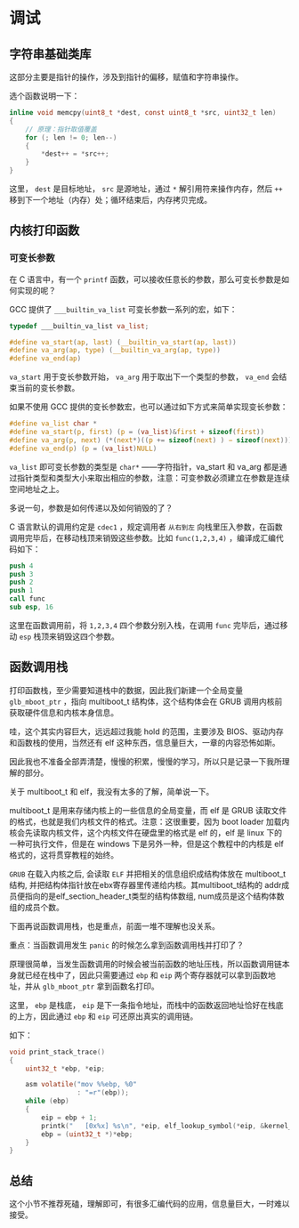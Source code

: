 # 调试

## 字符串基础类库

这部分主要是指针的操作，涉及到指针的偏移，赋值和字符串操作。

选个函数说明一下：

``` c
inline void memcpy(uint8_t *dest, const uint8_t *src, uint32_t len)
{
    // 原理：指针取值覆盖
    for (; len != 0; len--)
    {
        *dest++ = *src++;
    }
}
```

这里， `dest` 是目标地址， `src` 是源地址，通过 `*` 解引用符来操作内存，然后 `++` 移到下一个地址（内存）处；循环结束后，内存拷贝完成。

## 内核打印函数

### 可变长参数

在 C 语言中，有一个 `printf` 函数，可以接收任意长的参数，那么可变长参数是如何实现的呢？

GCC 提供了 `___builtin_va_list` 可变长参数一系列的宏，如下：

``` c
typedef ___builtin_va_list va_list;

#define va_start(ap, last) (__builtin_va_start(ap, last))
#define va_arg(ap, type) (__builtin_va_arg(ap, type))
#define va_end(ap)
```

`va_start` 用于变长参数开始， `va_arg` 用于取出下一个类型的参数， `va_end` 会结束当前的变长参数。

如果不使用 GCC 提供的变长参数宏，也可以通过如下方式来简单实现变长参数：

``` c
#define va_list char *
#define va_start(p, first) (p = (va_list)&first + sizeof(first))
#define va_arg(p, next) (*(next*)((p += sizeof(next) ) − sizeof(next)))
#define va_end(p) (p = (va_list)NULL)
```

`va_list` 即可变长参数的类型是 `char*` ——字符指针，va_start 和 va_arg 都是通过指针类型和类型大小来取出相应的参数，注意：可变参数必须建立在参数是连续空间地址之上。

多说一句，参数是如何传递以及如何销毁的了？

C 语言默认的调用约定是 `cdec1` ，规定调用者 `从右到左` 向栈里压入参数，在函数调用完毕后，在移动栈顶来销毁这些参数。比如 `func(1,2,3,4)` ，编译成汇编代码如下：

``` s
push 4
push 3
push 2
push 1
call func
sub esp, 16
```

这里在函数调用前，将 `1,2,3,4` 四个参数分别入栈，在调用 `func` 完毕后，通过移动 `esp` 栈顶来销毁这四个参数。

## 函数调用栈

打印函数栈，至少需要知道栈中的数据，因此我们新建一个全局变量 `glb_mboot_ptr` ，指向 multiboot_t 结构体，这个结构体会在 GRUB 调用内核前获取硬件信息和内核本身信息。

哇，这个其实内容巨大，远远超过我能 hold 的范围，主要涉及 BIOS、驱动内存和函数栈的使用，当然还有 elf 这种东西，信息量巨大，一章的内容恐怖如斯。

因此我也不准备全部弄清楚，慢慢的积累，慢慢的学习，所以只是记录一下我所理解的部分。

关于 multiboot_t 和 elf，我没有太多的了解，简单说一下。

multiboot_t 是用来存储内核上的一些信息的全局变量，而 elf 是 GRUB 读取文件的格式，也就是我们内核文件的格式。注意：这很重要，因为 boot loader 加载内核会先读取内核文件，这个内核文件在硬盘里的格式是 elf 的，elf 是 linux 下的一种可执行文件，但是在 windows 下是另外一种，但是这个教程中的内核是 elf 格式的，这将贯穿教程的始终。

`GRUB` 在载入内核之后, 会读取 `ELF` 并把相关的信息组织成结构体放在
multiboot_t结构, 并把结构体指针放在ebx寄存器里传递给内核。其multiboot_t结构的
addr成员便指向的是elf_section_header_t类型的结构体数组, num成员是这个结构体数
组的成员个数。

下面再说函数调用栈，也是重点，前面一堆不理解也没关系。

重点：当函数调用发生 `panic` 的时候怎么拿到函数调用栈并打印了？

原理很简单，当发生函数调用的时候会被当前函数的地址压栈，所以函数调用链本身就已经在栈中了，因此只需要通过 `ebp` 和 `eip` 两个寄存器就可以拿到函数地址，并从 `glb_mboot_ptr` 拿到函数名打印。

这里， `ebp` 是栈底， `eip` 是下一条指令地址，而栈中的函数返回地址恰好在栈底的上方，因此通过 `ebp` 和 `eip` 可还原出真实的调用链。

如下：

``` c
void print_stack_trace()
{
    uint32_t *ebp, *eip;

    asm volatile("mov %%ebp, %0"
                 : "=r"(ebp));
    while (ebp)
    {
        eip = ebp + 1;
        printk("   [0x%x] %s\n", *eip, elf_lookup_symbol(*eip, &kernel_elf));
        ebp = (uint32_t *)*ebp;
    }
}
```

## 总结

这个小节不推荐死磕，理解即可，有很多汇编代码的应用，信息量巨大，一时难以接受。
